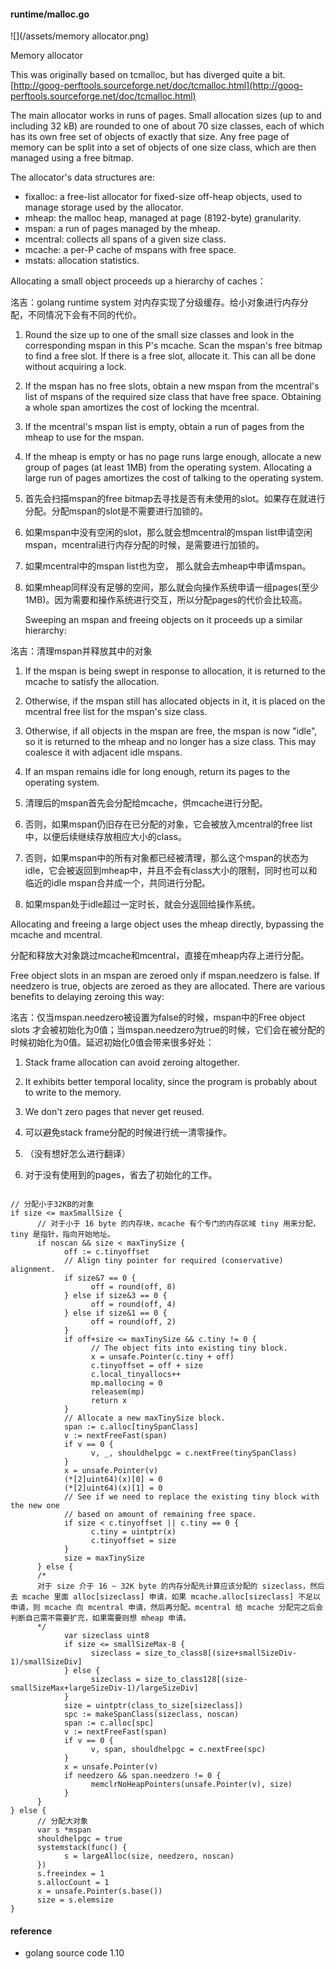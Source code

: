#### runtime/malloc.go

![](/assets/memory allocator.png)



Memory allocator

This was originally based on tcmalloc, but has diverged quite a bit. [http://goog-perftools.sourceforge.net/doc/tcmalloc.html](http://goog-perftools.sourceforge.net/doc/tcmalloc.html)

The main allocator works in runs of pages. Small allocation sizes \(up to and including 32 kB\) are rounded to one of about 70 size classes, each of which has its own free set of objects of exactly that size. Any free page of memory can be split into a set of objects of one size class, which are then managed using a free bitmap.

The allocator's data structures are:

* fixalloc: a free-list allocator for fixed-size off-heap objects, used to manage storage used by the allocator.
* mheap: the malloc heap, managed at page \(8192-byte\) granularity.
* mspan: a run of pages managed by the mheap.
* mcentral: collects all spans of a given size class.
* mcache: a per-P cache of mspans with free space.
* mstats: allocation statistics.

Allocating a small object proceeds up a hierarchy of caches：

洺吉：golang runtime system 对内存实现了分级缓存。给小对象进行内存分配，不同情况下会有不同的代价。

1. Round the size up to one of the small size classes and look in the corresponding mspan in this P's mcache. Scan the mspan's free bitmap to find a free slot. If there is a free slot, allocate it. This can all be done without acquiring a lock.
2. If the mspan has no free slots, obtain a new mspan from the mcentral's list of mspans of the required size class that have free space. Obtaining a whole span amortizes the cost of locking the mcentral.
3. If the mcentral's mspan list is empty, obtain a run of pages from the mheap to use for the mspan.
4. If the mheap is empty or has no page runs large enough, allocate a new group of pages \(at least 1MB\) from the operating system. Allocating a large run of pages amortizes the cost of talking to the operating system.

5. 首先会扫描mspan的free bitmap去寻找是否有未使用的slot。如果存在就进行分配。分配mspan的slot是不需要进行加锁的。

6. 如果mspan中没有空闲的slot，那么就会想mcentral的mspan list申请空闲mspan，mcentral进行内存分配的时候，是需要进行加锁的。
7. 如果mcentral中的mspan list也为空， 那么就会去mheap中申请mspan。
8. 如果mheap同样没有足够的空间，那么就会向操作系统申请一组pages\(至少1MB\)。因为需要和操作系统进行交互，所以分配pages的代价会比较高。

   Sweeping an mspan and freeing objects on it proceeds up a similar hierarchy:

洺吉：清理mspan并释放其中的对象

1. If the mspan is being swept in response to allocation, it is returned to the mcache to satisfy the allocation.

2. Otherwise, if the mspan still has allocated objects in it, it is placed on the mcentral free list for the mspan's size class.

3. Otherwise, if all objects in the mspan are free, the mspan is now "idle", so it is returned to the mheap and no longer has a size class. This may coalesce it with adjacent idle mspans.

4. If an mspan remains idle for long enough, return its pages to the operating system.

1. 清理后的mspan首先会分配给mcache，供mcache进行分配。
2. 否则，如果mspan仍旧存在已分配的对象，它会被放入mcentral的free list中，以便后续继续存放相应大小的class。
3. 否则，如果mspan中的所有对象都已经被清理，那么这个mspan的状态为idle，它会被返回到mheap中，并且不会有class大小的限制，同时也可以和临近的idle mspan合并成一个，共同进行分配。
4. 如果mspan处于idle超过一定时长，就会分返回给操作系统。

Allocating and freeing a large object uses the mheap directly, bypassing the mcache and mcentral.

分配和释放大对象跳过mcache和mcentral，直接在mheap内存上进行分配。

Free object slots in an mspan are zeroed only if mspan.needzero is false. If needzero is true, objects are zeroed as they are allocated. There are various benefits to delaying zeroing this way:

洺吉：仅当mspan.needzero被设置为false的时候，mspan中的Free object slots 才会被初始化为0值；当mspan.needzero为true的时候，它们会在被分配的时候初始化为0值。延迟初始化0值会带来很多好处：

1. Stack frame allocation can avoid zeroing altogether. 
2. It exhibits better temporal locality, since the program is probably about to write to the memory.
3. We don't zero pages that never get reused.

4. 可以避免stack frame分配的时候进行统一清零操作。

5. （没有想好怎么进行翻译）
6. 对于没有使用到的pages，省去了初始化的工作。

```golang

// 分配小于32KB的对象
if size <= maxSmallSize {
      // 对于小于 16 byte 的内存块，mcache 有个专门的内存区域 tiny 用来分配，tiny 是指针，指向开始地址。
      if noscan && size < maxTinySize {
            off := c.tinyoffset
            // Align tiny pointer for required (conservative) alignment.
            if size&7 == 0 {
                  off = round(off, 8)
            } else if size&3 == 0 {
                  off = round(off, 4)
            } else if size&1 == 0 {
                  off = round(off, 2)
            }
            if off+size <= maxTinySize && c.tiny != 0 {
                  // The object fits into existing tiny block.
                  x = unsafe.Pointer(c.tiny + off)
                  c.tinyoffset = off + size
                  c.local_tinyallocs++
                  mp.mallocing = 0
                  releasem(mp)
                  return x
            }
            // Allocate a new maxTinySize block.
            span := c.alloc[tinySpanClass]
            v := nextFreeFast(span)
            if v == 0 {
                  v, _, shouldhelpgc = c.nextFree(tinySpanClass)
            }
            x = unsafe.Pointer(v)
            (*[2]uint64)(x)[0] = 0
            (*[2]uint64)(x)[1] = 0
            // See if we need to replace the existing tiny block with the new one
            // based on amount of remaining free space.
            if size < c.tinyoffset || c.tiny == 0 {
                  c.tiny = uintptr(x)
                  c.tinyoffset = size
            }
            size = maxTinySize
      } else {
      /*
      对于 size 介于 16 ~ 32K byte 的内存分配先计算应该分配的 sizeclass，然后去 mcache 里面 alloc[sizeclass] 申请，如果 mcache.alloc[sizeclass] 不足以申请，则 mcache 向 mcentral 申请，然后再分配。mcentral 给 mcache 分配完之后会判断自己需不需要扩充，如果需要则想 mheap 申请。
      */
            var sizeclass uint8
            if size <= smallSizeMax-8 {
                  sizeclass = size_to_class8[(size+smallSizeDiv-1)/smallSizeDiv]
            } else {
                  sizeclass = size_to_class128[(size-smallSizeMax+largeSizeDiv-1)/largeSizeDiv]
            }
            size = uintptr(class_to_size[sizeclass])
            spc := makeSpanClass(sizeclass, noscan)
            span := c.alloc[spc]
            v := nextFreeFast(span)
            if v == 0 {
                  v, span, shouldhelpgc = c.nextFree(spc)
            }
            x = unsafe.Pointer(v)
            if needzero && span.needzero != 0 {
                  memclrNoHeapPointers(unsafe.Pointer(v), size)
            }
      }
} else {
      // 分配大对象
      var s *mspan
      shouldhelpgc = true
      systemstack(func() {
            s = largeAlloc(size, needzero, noscan)
      })
      s.freeindex = 1
      s.allocCount = 1
      x = unsafe.Pointer(s.base())
      size = s.elemsize
}
```



#### reference

* golang source code 1.10



